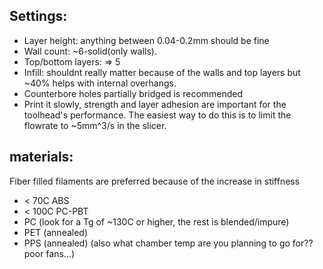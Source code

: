 ## Settings:
* Layer height: anything between 0.04-0.2mm should be fine
* Wall count: ~6-solid(only walls).
* Top/bottom layers: => 5
* Infill: shouldnt really matter because of the walls and top layers but ~40% helps with internal overhangs.
* Counterbore holes partially bridged is recommended
* Print it slowly, strength and layer adhesion are important for the toolhead's performance. The easiest way to do this is to limit the flowrate to ~5mm^3/s in the slicer.


## materials:
Fiber filled filaments are preferred because of the increase in stiffness 
* < 70C ABS 
* < 100C PC-PBT
* PC (look for a Tg of ~130C or higher, the rest is blended/impure)
* PET (annealed)
* PPS (annealed) (also what chamber temp are you planning to go for?? poor fans...)
